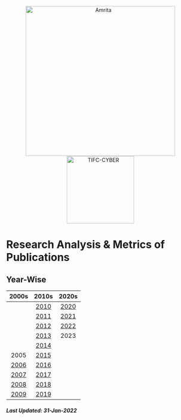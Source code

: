<p align="center">
    <img src="https://amrita-tifac-cyber-blockchain.github.io/Amrita-TIFAC-Cyber-Blockchain/AVV_PNG.png" alt ="Amrita" width="400" />
    <img src="https://amrita.edu/wp-content/uploads/2021/09/1597668744269.jpg" alt ="TIFC-CYBER" width="180" />
</p>

# Research Analysis & Metrics of Publications

## Year-Wise

|      2000s      |     2010s       |      2020s      |
|:---------------:|:---------------:|:---------------:|
|                 | [2010](2010.md) | [2020](2020.md) |
|                 | [2011](2011.md) | [2021](2021.md) |
|                 | [2012](2012.md) | [2022](2022.md) |
|                 | [2013](2013.md) | 2023            |
|                 | [2014](2014.md) |                 |
|     2005        | [2015](2015.md) |                 |
| [2006](2006.md) | [2016](2016.md) |                 |
| [2007](2007.md) | [2017](2017.md) |                 |
| [2008](2008.md) | [2018](2018.md) |                 |
| [2009](2009.md) | [2019](2019.md) |                 |

##### Last Updated: 31-Jan-2022
